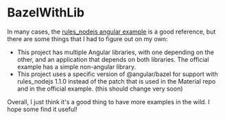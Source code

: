 # BazelWithLib

In many cases, the [rules_nodejs angular example](https://github.com/bazelbuild/rules_nodejs/tree/master/examples/angular) is a good reference, but there are some things that I had to figure out on my own:
* This project has multiple Angular libraries, with one depending on the other, and an application that depends on both libraries. The official example has a simple non-angular library.
* This project uses a specific version of @angular/bazel for support with rules_nodejs 1.1.0 instead of the patch that is used in the Material repo and in the official example. (this should change very soon)

Overall, I just think it's a good thing to have more examples in the wild. I hope some find it useful!
